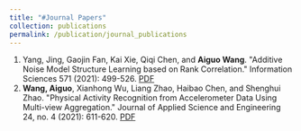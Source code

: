 ```yaml
---
title: "#Journal Papers"
collection: publications
permalink: /publication/journal_publications
---
```


1. Yang, Jing, Gaojin Fan, Kai Xie, Qiqi Chen, and <b>Aiguo Wang</b>. "Additive Noise Model Structure Learning based on Rank Correlation." Information Sciences 571 (2021): 499-526. [PDF](http://agwang.github.io/files/paper1.pdf)
2. <b>Wang, Aiguo</b>, Xianhong Wu, Liang Zhao, Haibao Chen, and Shenghui Zhao. "Physical Activity Recognition from Accelerometer Data Using Multi-view Aggregation." Journal of Applied Science and Engineering 24, no. 4 (2021): 611-620. [PDF](https://github.com/ag-wang/agwang.github.io/blob/master/files/Physical_Activity_Recognition_from_Accelerometer_Data_Using_Multi-view_Aggregation_2021-JASE.pdf)

  
